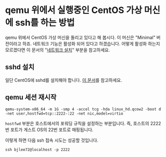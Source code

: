 # qemu 위에서 실행중인 CentOS 가상 머신에 ssh를 하는 방법

qemu 위에서 CentOS 가상 머신을 돌리고 있다고 해 봅시다. 이 머신은 "Minimal" 버전이라고 하죠. 네트워크 기능은 활성화 되어 있다고 하겠습니다. 
어떻게 활성화 하는지 모르겠다면 이 문서의 "[네트워크 설치](https://github.com/bjlee72/devops/blob/main/mac_qemu_buildah_ko.md#%EB%84%A4%ED%8A%B8%EC%9B%8C%ED%81%AC-%EC%84%A4%EC%B9%98)" 부분을 참고하세요. 

## sshd 설치

일단 CentOS에 sshd를 설치해야 합니다. [이 문서](https://phoenixnap.com/kb/how-to-enable-ssh-centos-7)를 참고하세요. 

## qemu 세션 재시작

```
qemu-system-x86_64 -m 1G -smp 4 -accel tcg -hda linux_hd.qcow2 -boot d -net user,hostfwd=tcp::2222-:22 -net nic,model=virtio
```

`hostfwd` 부분은 호스트에서의 포워딩 규칙을 설정하는 부분입니다. 즉, 호스트의 2222번 포트가 게스트 OS의 22번 포트로 매핑됩니다. 

이렇게 하면 다음 ssh 접속 시도는 성공할 것입니다.

```
ssh bjlee72@localhost -p 2222
```

